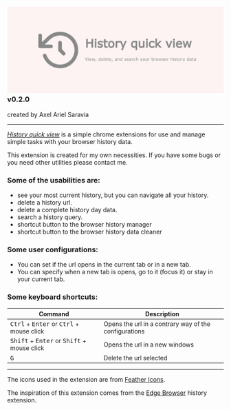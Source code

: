 ### ![History Quick View](./media/promotion/marquee.png) v0.2.0
created by Axel Ariel Saravia

---

[*History quick view*](https://chromewebstore.google.com/detail/history-quick-view/ednfjcijimijfccmlfbeejidmbekdmic)
is a simple chrome extensions for use and manage simple tasks with your browser history data.

This extension is created for my own necessities. If you have some bugs or you need other utilities please contact me.


### Some of the usabilities are: 
- see your most current history, but you can navigate all your history.
- delete a history url.
- delete a complete history day data.
- search a history query.
- shortcut button to the browser history manager
- shortcut button to the browser history data cleaner

### Some user configurations:
- You can set if the url opens in the current tab or in a new tab.
- You can specify when a new tab is opens, go to it (focus it) or stay in your current tab.

### Some keyboard shortcuts:

| Command | Description |
| --- | ---|
| <kbd>Ctrl</kbd> + <kbd>Enter</kbd> or <kbd>Ctrl</kbd> + mouse click| Opens the url in a contrary way of the configurations
| <kbd>Shift</kbd> + <kbd>Enter</kbd> or <kbd>Shift</kbd> + mouse click| Opens the url in a new windows |
| <kbd>G</kbd> | Delete the url selected |

---

The icons used in the extension are from [Feather Icons](https://feathericons.com/).

The inspiration of this extension comes from the [Edge Browser](https://www.microsoft.com/en-us/edge) history extension.
